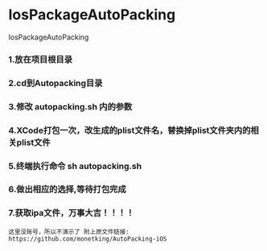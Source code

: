 # IosPackageAutoPacking
IosPackageAutoPacking


### 1.放在项目根目录
### 2.cd到Autopacking目录
### 3.修改 autopacking.sh 内的参数
### 4.XCode打包一次，改生成的plist文件名，替换掉plist文件夹内的相关plist文件
### 5.终端执行命令 sh autopacking.sh
### 6.做出相应的选择,等待打包完成
### 7.获取ipa文件，万事大吉！！！！

` 这里没账号，所以不演示了
  附上原文件链接: https://github.com/monetking/AutoPacking-iOS
`
